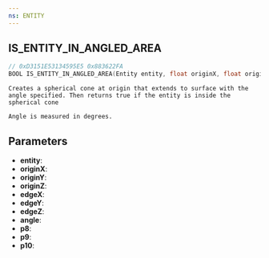 ```yaml
---
ns: ENTITY
---
```

## IS_ENTITY_IN_ANGLED_AREA

```c
// 0xD3151E53134595E5 0x883622FA
BOOL IS_ENTITY_IN_ANGLED_AREA(Entity entity, float originX, float originY, float originZ, float edgeX, float edgeY, float edgeZ, float angle, BOOL p8, BOOL p9, Any p10);
```

```
Creates a spherical cone at origin that extends to surface with the angle specified. Then returns true if the entity is inside the spherical cone

Angle is measured in degrees.
```

## Parameters
* **entity**:
* **originX**:
* **originY**:
* **originZ**:
* **edgeX**:
* **edgeY**:
* **edgeZ**:
* **angle**:
* **p8**:
* **p9**:
* **p10**:
